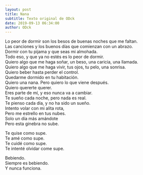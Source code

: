 ```yaml
---
layout: post
title: Nana
subtitle: Texto original de ODck
date: 2019-09-13 06:34:00
author: ODck
---
```


Lo peor de dormir son los besos de buenas noches que me faltan.  
Las canciones y los buenos días que comienzan con un abrazo.  
Dormir con tu pijama y que seas mi almohada.  
Todo eso, y que ya no estés es lo peor de dormir.  
Quiero algo que me haga soñar, un beso, una caricia, una llamada.  
Quiero algo que me haga vivir, tus ojos, tu pelo, una sonrisa.  
Quiero beber hasta perder el control.  
Quedarme dormido en tu habitación.  
Quiero una nana. Pero quiero lo que viene después.  
Quiero quererte querer.  
Eres parte de mí, y eso nunca va a cambiar.  
Te sueño cada noche, pero nada es real.  
Te pienso cada día, y no ha sido un sueño.  
Intento volar con mi alita rota,  
Pero me estrello en tus nubes.  
Solo un día más amándote  
Pero esta ginebra no sube.  

Te quise como supe.  
Te amé como supe.  
Te cuidé como supe.  
Te intenté olvidar come supe.  

Bebiendo.  
Siempre es bebiendo.  
Y nunca funciona.  